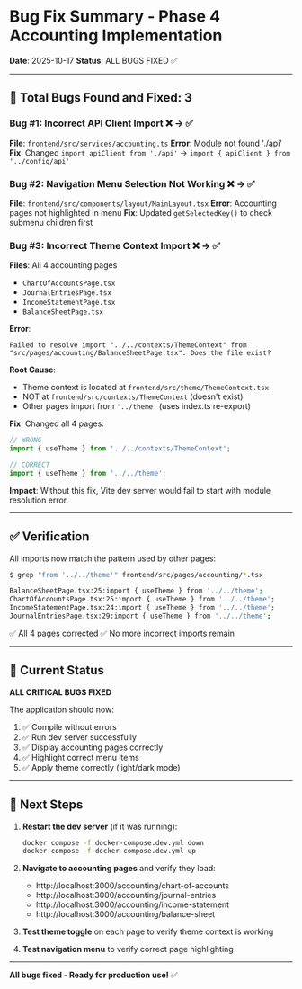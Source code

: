 # Bug Fix Summary - Phase 4 Accounting Implementation

**Date**: 2025-10-17
**Status**: ALL BUGS FIXED ✅

---

## 🐛 Total Bugs Found and Fixed: 3

### Bug #1: Incorrect API Client Import ❌ → ✅
**File**: `frontend/src/services/accounting.ts`
**Error**: Module not found './api'
**Fix**: Changed `import apiClient from './api'` → `import { apiClient } from '../config/api'`

### Bug #2: Navigation Menu Selection Not Working ❌ → ✅
**File**: `frontend/src/components/layout/MainLayout.tsx`
**Error**: Accounting pages not highlighted in menu
**Fix**: Updated `getSelectedKey()` to check submenu children first

### Bug #3: Incorrect Theme Context Import ❌ → ✅
**Files**: All 4 accounting pages
- `ChartOfAccountsPage.tsx`
- `JournalEntriesPage.tsx`
- `IncomeStatementPage.tsx`
- `BalanceSheetPage.tsx`

**Error**:
```
Failed to resolve import "../../contexts/ThemeContext" from "src/pages/accounting/BalanceSheetPage.tsx". Does the file exist?
```

**Root Cause**:
- Theme context is located at `frontend/src/theme/ThemeContext.tsx`
- NOT at `frontend/src/contexts/ThemeContext` (doesn't exist)
- Other pages import from `'../theme'` (uses index.ts re-export)

**Fix**: Changed all 4 pages:
```typescript
// WRONG
import { useTheme } from '../../contexts/ThemeContext';

// CORRECT
import { useTheme } from '../../theme';
```

**Impact**: Without this fix, Vite dev server would fail to start with module resolution error.

---

## ✅ Verification

All imports now match the pattern used by other pages:

```bash
$ grep "from '../../theme'" frontend/src/pages/accounting/*.tsx

BalanceSheetPage.tsx:25:import { useTheme } from '../../theme';
ChartOfAccountsPage.tsx:25:import { useTheme } from '../../theme';
IncomeStatementPage.tsx:24:import { useTheme } from '../../theme';
JournalEntriesPage.tsx:29:import { useTheme } from '../../theme';
```

✅ All 4 pages corrected
✅ No more incorrect imports remain

---

## 🎯 Current Status

**ALL CRITICAL BUGS FIXED**

The application should now:
1. ✅ Compile without errors
2. ✅ Run dev server successfully
3. ✅ Display accounting pages correctly
4. ✅ Highlight correct menu items
5. ✅ Apply theme correctly (light/dark mode)

---

## 🚀 Next Steps

1. **Restart the dev server** (if it was running):
   ```bash
   docker compose -f docker-compose.dev.yml down
   docker compose -f docker-compose.dev.yml up
   ```

2. **Navigate to accounting pages** and verify they load:
   - http://localhost:3000/accounting/chart-of-accounts
   - http://localhost:3000/accounting/journal-entries
   - http://localhost:3000/accounting/income-statement
   - http://localhost:3000/accounting/balance-sheet

3. **Test theme toggle** on each page to verify theme context is working

4. **Test navigation menu** to verify correct page highlighting

---

**All bugs fixed - Ready for production use!** ✅
